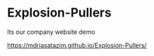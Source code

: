 # Explosion-Pullers
Its our company website demo


https://mdriasatazim.github.io/Explosion-Pullers/
